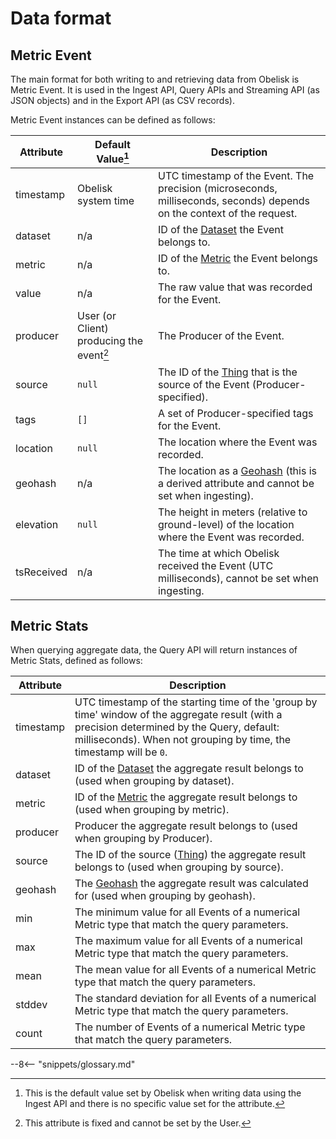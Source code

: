 # Data format

## Metric Event
The main format for both writing to and retrieving data from Obelisk is Metric Event. It is used in the Ingest API, Query APIs and Streaming API (as JSON objects) and in the Export API (as CSV records).

Metric Event instances can be defined as follows:

| Attribute | Default Value[^1] | Description |
| --- | --- | --- |
| timestamp | Obelisk system time | UTC timestamp of the Event. The precision (microseconds, milliseconds, seconds) depends on the context of the request. |
| dataset | n/a | ID of the [Dataset](../concepts.md#datasets) the Event belongs to. |
| metric | n/a | ID of the [Metric](../concepts.md#metrics) the Event belongs to. |
| value | n/a | The raw value that was recorded for the Event. |
| producer | User (or Client) producing the event[^2] | The Producer of the Event. |
| source | `null` | The ID of the [Thing](../concepts.md#things) that is the source of the Event (Producer-specified). |
| tags | `[]` | A set of Producer-specified tags for the Event. |
| location | `null` | The location where the Event was recorded. |
| geohash | n/a | The location as a [Geohash](https://en.wikipedia.org/wiki/Geohash) (this is a derived attribute and cannot be set when ingesting). |
| elevation | `null` | The height in meters (relative to ground-level) of the location where the Event was recorded. |
| tsReceived | n/a | The time at which Obelisk received the Event (UTC milliseconds), cannot be set when ingesting. |

[^1]: This is the default value set by Obelisk when writing data using the Ingest API and there is no specific value set for the attribute.
[^2]: This attribute is fixed and cannot be set by the User.

## Metric Stats
When querying aggregate data, the Query API will return instances of Metric Stats, defined as follows:

| Attribute | Description |
| --- | --- |
| timestamp | UTC timestamp of the starting time of the 'group by time' window of the aggregate result (with a precision determined by the Query, default: milliseconds). When not grouping by time, the timestamp will be `0`.|
| dataset | ID of the [Dataset](../concepts.md#datasets) the aggregate result belongs to (used when grouping by dataset). |
| metric | ID of the [Metric](../concepts.md#metrics) the aggregate result belongs to (used when grouping by metric). |
| producer | Producer the aggregate result belongs to (used when grouping by Producer). |
| source | The ID of the source ([Thing](../concepts.md#things)) the aggregate result belongs to (used when grouping by source). |
| geohash | The [Geohash](https://en.wikipedia.org/wiki/Geohash) the aggregate result was calculated for (used when grouping by geohash). |
| min | The minimum value for all Events of a numerical Metric type that match the query parameters. |
| max | The maximum value for all Events of a numerical Metric type that match the query parameters. |
| mean | The mean value for all Events of a numerical Metric type that match the query parameters. |
| stddev | The standard deviation for all Events of a numerical Metric type that match the query parameters. |
| count | The number of Events of a numerical Metric type that match the query parameters. |

--8<-- "snippets/glossary.md"